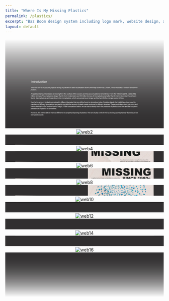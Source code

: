 ```yaml
---
title: "Where Is My Missing Plastics"
permalink: /plastics/
excerpt: "Baz Boom design system including logo mark, website design, and branding applications."
layout: default
---
```

<div style="text-align: center;">
  <img src="/assets/images/plastics/web1.jpg" alt="web1">
  <img src="/assets/images/plastics/web2.jpg" alt="web2">
   <img src="/assets/images/plastics/web3.jpg" alt="web3">
   <img src="/assets/images/plastics/web4.jpg" alt="web4">
   <img src="/assets/images/plastics/web5.jpg" alt="web5">
   <img src="/assets/images/plastics/web6.jpg" alt="web6">
   <img src="/assets/images/plastics/web7.jpg" alt="web7">
   <img src="/assets/images/plastics/web8.jpg" alt="web8">
     <img src="/assets/images/plastics/web9.jpg" alt="web9">
     <img src="/assets/images/plastics/web10.jpg" alt="web10">
 <img src="/assets/images/plastics/web11.jpg" alt="web11">
  <img src="/assets/images/plastics/web12.jpg" alt="web12">
   <img src="/assets/images/plastics/web13.jpg" alt="web13">
   <img src="/assets/images/plastics/web14.jpg" alt="web14">
   <img src="/assets/images/plastics/web15.jpg" alt="web15">
   <img src="/assets/images/plastics/web16.jpg" alt="web16">
   <img src="/assets/images/plastics/web17.jpg" alt="web17">
</div>
